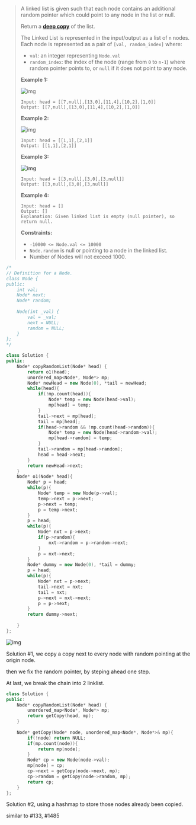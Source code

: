 > A linked list is given such that each node contains an additional random pointer which could point to any node in the list or null.
>
> Return a [**deep copy**](https://en.wikipedia.org/wiki/Object_copying#Deep_copy) of the list.
>
> The Linked List is represented in the input/output as a list of `n` nodes. Each node is represented as a pair of `[val, random_index]` where:
>
> - `val`: an integer representing `Node.val`
> - `random_index`: the index of the node (range from `0` to `n-1`) where random pointer points to, or `null` if it does not point to any node.
>
>  
>
> **Example 1:**
>
> ![img](assets/e1.png)
>
> ```
> Input: head = [[7,null],[13,0],[11,4],[10,2],[1,0]]
> Output: [[7,null],[13,0],[11,4],[10,2],[1,0]]
> ```
>
> **Example 2:**
>
> ![img](assets/e2.png)
>
> ```
> Input: head = [[1,1],[2,1]]
> Output: [[1,1],[2,1]]
> ```
>
> **Example 3:**
>
> **![img](assets/e3.png)**
>
> ```
> Input: head = [[3,null],[3,0],[3,null]]
> Output: [[3,null],[3,0],[3,null]]
> ```
>
> **Example 4:**
>
> ```
> Input: head = []
> Output: []
> Explanation: Given linked list is empty (null pointer), so return null.
> ```
>
>  
>
> **Constraints:**
>
> - `-10000 <= Node.val <= 10000`
> - `Node.random` is null or pointing to a node in the linked list.
> - Number of Nodes will not exceed 1000.

```cpp
/*
// Definition for a Node.
class Node {
public:
    int val;
    Node* next;
    Node* random;
    
    Node(int _val) {
        val = _val;
        next = NULL;
        random = NULL;
    }
};
*/

class Solution {
public:
    Node* copyRandomList(Node* head) {
        return o1(head);
        unordered_map<Node*, Node*> mp;
        Node* newHead = new Node(0), *tail = newHead;
        while(head){
            if(!mp.count(head)){
                Node* temp = new Node(head->val);
                mp[head] = temp;
            }
            tail->next = mp[head];
            tail = mp[head];
            if(head->random && !mp.count(head->random)){
                Node* temp = new Node(head->random->val);
                mp[head->random] = temp;
            }
            tail->random = mp[head->random];
            head = head->next;
        }
        return newHead->next;
    }
    Node* o1(Node* head){
        Node* p = head;
        while(p){
            Node* temp = new Node(p->val);
            temp->next = p->next;
            p->next = temp;
            p = temp->next;
        }
        p = head;
        while(p){
            Node* nxt = p->next;
            if(p->random){
                nxt->random = p->random->next;
            }
            p = nxt->next;
        }
        Node* dummy = new Node(0), *tail = dummy;
        p = head;
        while(p){
            Node* nxt = p->next;
            tail->next = nxt;
            tail = nxt;
            p->next = nxt->next;
            p = p->next;
        }
        return dummy->next;
        
    }
};
```

![img](README.assets/138_Copy_List_Random_10.png)

Solution #1, we copy a copy next to every node with random pointing at the origin node.

then we fix the random pointer, by steping ahead one step.

At last, we break the chain into 2 linklist.



```cpp
class Solution {
public:
    Node* copyRandomList(Node* head) {
        unordered_map<Node*, Node*> mp;
        return getCopy(head, mp);
    }
    
    Node* getCopy(Node* node, unordered_map<Node*, Node*>& mp){
        if(!node) return NULL;
        if(mp.count(node)){
            return mp[node];
        }
        Node* cp = new Node(node->val);
        mp[node] = cp;
        cp->next = getCopy(node->next, mp);
        cp->random = getCopy(node->random, mp);
        return cp;
    }
};
```

Solution #2, using a hashmap to store those nodes already been copied.

similar to #133, #1485